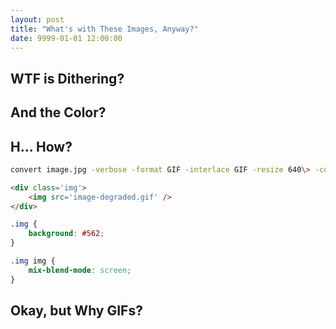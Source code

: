 ```yaml
---
layout: post
title: "What's with These Images, Anyway?"
date: 9999-01-01 12:00:00
---
```


## WTF is Dithering?

## And the Color?

## H... How?

```sh
convert image.jpg -verbose -format GIF -interlace GIF -resize 640\> -colorspace gray -colors 4 -ordered-dither 8x8 -set filename:f "%[t]-degraded" "%[filename:f].gif"
```

```html
<div class='img'>
    <img src='image-degraded.gif' />
</div>
```

```css
.img {
    background: #562;
}

.img img {
    mix-blend-mode: screen;
}
```

## Okay, but Why GIFs?
